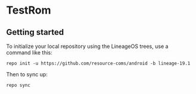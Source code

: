 TestRom
===========

Getting started
---------------


To initialize your local repository using the LineageOS trees, use a command like this:
```
repo init -u https://github.com/resource-coms/android -b lineage-19.1
```
Then to sync up:
```
repo sync
```
